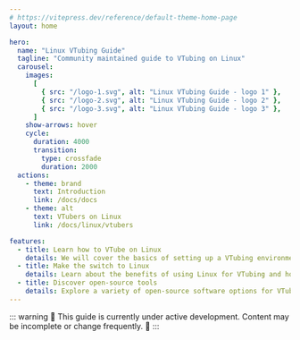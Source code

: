 ```yaml
---
# https://vitepress.dev/reference/default-theme-home-page
layout: home

hero:
  name: "Linux VTubing Guide"
  tagline: "Community maintained guide to VTubing on Linux"
  carousel:
    images:
      [
        { src: "/logo-1.svg", alt: "Linux VTubing Guide - logo 1" },
        { src: "/logo-2.svg", alt: "Linux VTubing Guide - logo 2" },
        { src: "/logo-3.svg", alt: "Linux VTubing Guide - logo 3" },
      ]
    show-arrows: hover
    cycle:
      duration: 4000
      transition:
        type: crossfade
        duration: 2000
  actions:
    - theme: brand
      text: Introduction
      link: /docs/docs
    - theme: alt
      text: VTubers on Linux
      link: /docs/linux/vtubers

features:
  - title: Learn how to VTube on Linux
    details: We will cover the basics of setting up a VTubing environment on Linux, including software recommendations and configuration tips.
  - title: Make the switch to Linux
    details: Learn about the benefits of using Linux for VTubing and how to transition your existing setup.
  - title: Discover open-source tools
    details: Explore a variety of open-source software options for VTubing, from 2D to 3D applications.
---
```


::: warning
🚧 This guide is currently under active development. Content may be incomplete or change frequently. 🚧 :::
